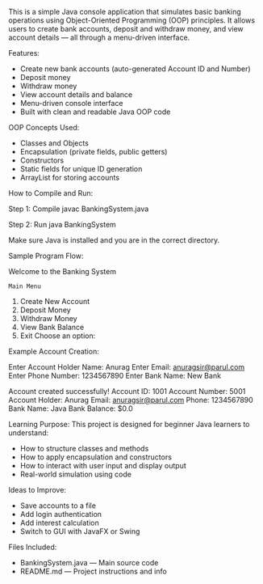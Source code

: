 This is a simple Java console application that simulates basic banking operations using Object-Oriented Programming (OOP) principles. It allows users to create bank accounts, deposit and withdraw money, and view account details — all through a menu-driven interface.

Features: 

* Create new bank accounts (auto-generated Account ID and Number)
* Deposit money
* Withdraw money
* View account details and balance
* Menu-driven console interface
* Built with clean and readable Java OOP code

OOP Concepts Used:

* Classes and Objects
* Encapsulation (private fields, public getters)
* Constructors
* Static fields for unique ID generation
* ArrayList for storing accounts

How to Compile and Run:

Step 1: Compile
javac BankingSystem.java

Step 2: Run
java BankingSystem

Make sure Java is installed and you are in the correct directory.

Sample Program Flow:

Welcome to the Banking System

    Main Menu 

1. Create New Account
2. Deposit Money
3. Withdraw Money
4. View Bank Balance
5. Exit
   Choose an option:

Example Account Creation:

Enter Account Holder Name: Anurag
Enter Email: anuragsir@parul.com
Enter Phone Number: 1234567890
Enter Bank Name: New Bank

Account created successfully!
Account ID: 1001
Account Number: 5001
Account Holder: Anurag
Email: anuragsir@parul.com
Phone: 1234567890
Bank Name: Java Bank
Balance: $0.0

Learning Purpose:
This project is designed for beginner Java learners to understand:

* How to structure classes and methods
* How to apply encapsulation and constructors
* How to interact with user input and display output
* Real-world simulation using code

Ideas to Improve:

* Save accounts to a file
* Add login authentication
* Add interest calculation
* Switch to GUI with JavaFX or Swing

Files Included:

* BankingSystem.java — Main source code
* README.md — Project instructions and info

